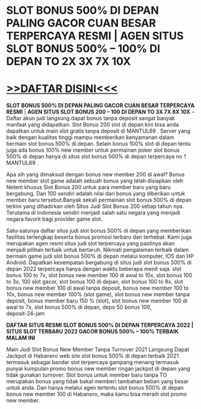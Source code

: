 SLOT BONUS 500% DI DEPAN PALING GACOR CUAN BESAR TERPERCAYA RESMI | AGEN SITUS SLOT BONUS 500% – 100% DI DEPAN TO 2X 3X 7X 10X
==============================================================================================================================

[\>>DAFTAR DISINI<<<](https://bit.ly/mantulbos88)
=================================================

  
**SLOT BONUS 500% DI DEPAN PALING GACOR CUAN BESAR TERPERCAYA RESMI** | **AGEN SITUS SLOT BONUS 200 – 100 DI DEPAN TO 3X 7X 8X 10X** – Daftar akun judi langsung dapat bonus tanpa deposit sangat banyak manfaat yang didapatkan. Slot Bonus 200 slot di depan kini bisa anda dapatkan untuk main slot gratis tanpa deposit di MANTUL69 . Server yang baik dengan kualitas tinggi mampu memberikan kenyamanan dalam bermain slot bonus 500% di depan. Selain bonus 100% slot di depan tentu juga ada bonus 100% new member untuk permainan poker slot bonus 500% di depan hanya di situs slot bonus 500% di depan terpercaya no 1 MANTUL69 .  
  
Apa sih yang dimaksud dengan bonus new member 200 di awal? Bonus new member slot game adalah sebuah bonus yang telah disiapkan oleh Netent khusus Slot Bonus 200 untuk para member baru yang baru bergabung. Dan 100 sendiri adalah nilai dari bonus yang diberikan untuk member baru tersebut.Banyak sekali permainan slot bonus 500% di depan terkini yang dihadirkan oleh Situs Judi Slot Bonus 200 setiap tahun nya. Terutama di Indonesia sendiri menjadi salah satu negara yang menjadi negara favorit bagi provider game slot.

  
  
Satu-satunya daftar situs judi slot bonus 500% di depan yang memberikan fasilitas terlengkap beserta bonus promosi terbaru dan terhebat. Kami juga merupakan agen resmi situs judi slot terpercaya yang pastinya akan menjadi pilihan terbaik untuk bertaruh. Nikmati pengalaman terbaik dalam bermain game judi slot bonus 500% di depan melalui komputer, IOS dan HP Android. Dapatkan kesempatan bergabung di situs judi slot bonus 500% di depan 2022 terpercaya hanya dengan waktu beberapa menit saja. slot bonus 100 to 7x, slot bonus new member 100 di awal to 10x, slot bonus 100 to 3x, 100 slot gacor, slot bonus 100 di depan, slot bonus 100 to 8x, slot bonus new member 100 di awal tanpa deposit, bonus new member 100 to 10x, bonus new member 100% (slot game), slot bonus new member tanpa deposit, bonus member baru 150 % (slot), slot bonus new member 100 di awal to 7x, slot bonus 500% di depan, depo 50 bonus 100,  
deposit-24-jam

**DAFTAR SITUS RESMI SLOT BONUS 500% DI DEPAN TERPERCAYA 2022 | SITUS SLOT TERBARU 2022 GACOR BONUS 500% – 100% TERBAIK MALAM INI**  
  
Main Judi Slot Bonus New Member Tanpa Turnover 2021 Langsung Dapat Jackpot di Habanero web site slot bonus 500% di depan terbaik 2021 termasuk sebagai bandar slot terpercaya gampang menang termasuk punyai kumpulan promo bonus new member ringan jackpot di depan yang tidak gunakan turnover. Slot bonus untuk member baru tanpa TO merupakan bonus yang tidak bakal memberi tambahan beban yang besar untuk anda. Dan hanya melalui agen tertentu slot bonus 500% di depan bonus new member 100 di Habanero, maka kamu bisa meraih slot promo new member.
